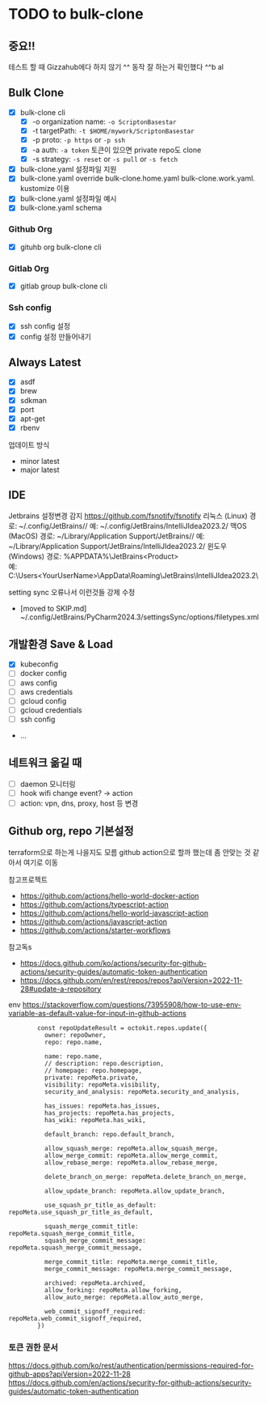 # TODO to bulk-clone

## 중요!!
테스트 할 때 Gizzahub에다 하지 않기 ^^
동작 잘 하는거 확인했다 ^^b al

## Bulk Clone
- [x] bulk-clone cli
  - [x] -o organization name: `-o ScriptonBasestar`
  - [x] -t targetPath: `-t $HOME/mywork/ScriptonBasestar`
  - [x] -p proto: `-p https` or `-p ssh`
  - [x] -a auth: `-a token` 토큰이 있으면 private repo도 clone
  - [x] -s strategy: `-s reset` or `-s pull` or `-s fetch`
- [x] bulk-clone.yaml 설정파일 지원
- [x] bulk-clone.yaml override bulk-clone.home.yaml bulk-clone.work.yaml. kustomize 이용
- [x] bulk-clone.yaml 설정파일 예시
- [x] bulk-clone.yaml schema

### Github Org
- [x] gituhb org bulk-clone cli

### Gitlab Org
- [x] gitlab group bulk-clone cli

### Ssh config
- [x] ssh config 설정
- [x] config 설정 만들어내기

## Always Latest
- [x] asdf
- [x] brew
- [x] sdkman
- [x] port
- [x] apt-get
- [x] rbenv

업데이트 방식
- minor latest
- major latest

## IDE
Jetbrains 설정변경 감지 https://github.com/fsnotify/fsnotify
리눅스 (Linux)
경로: ~/.config/JetBrains/<Product><Version>/
예: ~/.config/JetBrains/IntelliJIdea2023.2/
맥OS (MacOS)
경로: ~/Library/Application Support/JetBrains/<Product><Version>/
예: ~/Library/Application Support/JetBrains/IntelliJIdea2023.2/
윈도우 (Windows)
경로: %APPDATA%\JetBrains\<Product><Version>\
예: C:\Users\<YourUserName>\AppData\Roaming\JetBrains\IntelliJIdea2023.2\

setting sync 오류나서 이런것들 강제 수정
- [moved to SKIP.md] ~/.config/JetBrains/PyCharm2024.3/settingsSync/options/filetypes.xml

## 개발환경 Save & Load
- [x] kubeconfig
- [ ] docker config
- [ ] aws config
- [ ] aws credentials
- [ ] gcloud config
- [ ] gcloud credentials
- [ ] ssh config
- ...

## 네트워크 옮길 때
- [ ] daemon 모니터링
- [ ] hook wifi change event? -> action
- [ ] action: vpn, dns, proxy, host 등 변경

## Github org, repo 기본설정
terraform으로 하는게 나을지도 모름
github action으로 할까 했는데 좀 안맞는 것 같아서 여기로 이동

참고프로젝트

- https://github.com/actions/hello-world-docker-action
- https://github.com/actions/typescript-action
- https://github.com/actions/hello-world-javascript-action
- https://github.com/actions/javascript-action
- https://github.com/actions/starter-workflows

참고독s
- https://docs.github.com/ko/actions/security-for-github-actions/security-guides/automatic-token-authentication
- https://docs.github.com/en/rest/repos/repos?apiVersion=2022-11-28#update-a-repository

env
https://stackoverflow.com/questions/73955908/how-to-use-env-variable-as-default-value-for-input-in-github-actions

```
        const repoUpdateResult = octokit.repos.update({
          owner: repoOwner,
          repo: repo.name,

          name: repo.name,
          // description: repo.description,
          // homepage: repo.homepage,
          private: repoMeta.private,
          visibility: repoMeta.visibility,
          security_and_analysis: repoMeta.security_and_analysis,

          has_issues: repoMeta.has_issues,
          has_projects: repoMeta.has_projects,
          has_wiki: repoMeta.has_wiki,

          default_branch: repo.default_branch,

          allow_squash_merge: repoMeta.allow_squash_merge,
          allow_merge_commit: repoMeta.allow_merge_commit,
          allow_rebase_merge: repoMeta.allow_rebase_merge,

          delete_branch_on_merge: repoMeta.delete_branch_on_merge,

          allow_update_branch: repoMeta.allow_update_branch,

          use_squash_pr_title_as_default: repoMeta.use_squash_pr_title_as_default,

          squash_merge_commit_title: repoMeta.squash_merge_commit_title,
          squash_merge_commit_message: repoMeta.squash_merge_commit_message,

          merge_commit_title: repoMeta.merge_commit_title,
          merge_commit_message: repoMeta.merge_commit_message,

          archived: repoMeta.archived,
          allow_forking: repoMeta.allow_forking,
          allow_auto_merge: repoMeta.allow_auto_merge,

          web_commit_signoff_required: repoMeta.web_commit_signoff_required,
        })
```
### 토큰 권한 문서
https://docs.github.com/ko/rest/authentication/permissions-required-for-github-apps?apiVersion=2022-11-28
https://docs.github.com/en/actions/security-for-github-actions/security-guides/automatic-token-authentication
